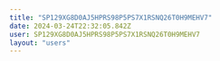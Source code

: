 ```yaml
---
title: "SP129XG8D0AJ5HPRS98P5PS7X1RSNQ26T0H9MEHV7"
date: 2024-03-24T22:32:05.842Z
user: SP129XG8D0AJ5HPRS98P5PS7X1RSNQ26T0H9MEHV7
layout: "users"
---
```

    